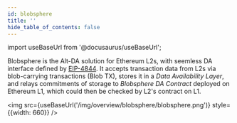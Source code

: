 ```yaml
---
id: blobsphere
title: ''
hide_table_of_contents: false
---
```


import useBaseUrl from '@docusaurus/useBaseUrl';

Blobsphere is the Alt-DA solution for Ethereum L2s, with seemless DA interface defined by [EIP-4844](https://www.eip4844.com). It accepts transaction data from L2s via blob-carrying transactions (Blob TX), stores it in a *Data Availability Layer*, and relays commitments of storage to *Blobsphere DA Contract* deployed on Ethereum L1, which could then be checked by L2's contract on L1.

<img src={useBaseUrl('/img/overview/blobsphere/blobsphere.png')} style={{width: 660}} />

